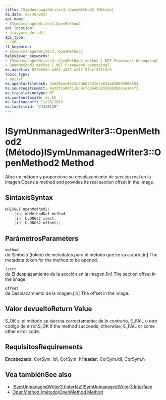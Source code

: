 ```yaml
---
title: ISymUnmanagedWriter3::OpenMethod2 (Método)
ms.date: 03/30/2017
api_name:
- ISymUnmanagedWriter3.OpenMethod2
api_location:
- diasymreader.dll
api_type:
- COM
f1_keywords:
- ISymUnmanagedWriter3::OpenMethod2
helpviewer_keywords:
- ISymUnmanagedWriter3::OpenMethod2 method [.NET Framework debugging]
- OpenMethod2 method [.NET Framework debugging]
ms.assetid: 025e358c-448f-4423-a2f2-57acf437c8a5
topic_type:
- apiref
ms.openlocfilehash: 3a628aec0823c5db07d31d33813a020606906163
ms.sourcegitcommit: 9a39f2a06f110c9c7ca54ba216900d038aa14ef3
ms.translationtype: MT
ms.contentlocale: es-ES
ms.lasthandoff: 11/23/2019
ms.locfileid: "74438129"
---
```

# <a name="isymunmanagedwriter3openmethod2-method"></a><span data-ttu-id="6ed3b-102">ISymUnmanagedWriter3::OpenMethod2 (Método)</span><span class="sxs-lookup"><span data-stu-id="6ed3b-102">ISymUnmanagedWriter3::OpenMethod2 Method</span></span>
<span data-ttu-id="6ed3b-103">Abre un método y proporciona su desplazamiento de sección real en la imagen.</span><span class="sxs-lookup"><span data-stu-id="6ed3b-103">Opens a method and provides its real section offset in the image.</span></span>  
  
## <a name="syntax"></a><span data-ttu-id="6ed3b-104">Sintaxis</span><span class="sxs-lookup"><span data-stu-id="6ed3b-104">Syntax</span></span>  
  
```cpp  
HRESULT OpenMethod2(   
    [in] mdMethodDef method,  
    [in] ULONG32 isect,  
    [in] ULONG32 offset);  
```  
  
## <a name="parameters"></a><span data-ttu-id="6ed3b-105">Parámetros</span><span class="sxs-lookup"><span data-stu-id="6ed3b-105">Parameters</span></span>  
 `method`  
 <span data-ttu-id="6ed3b-106">de Símbolo (token) de metadatos para el método que se va a abrir.</span><span class="sxs-lookup"><span data-stu-id="6ed3b-106">[in] The metadata token for the method to be opened.</span></span>  
  
 `isect`  
 <span data-ttu-id="6ed3b-107">de El desplazamiento de la sección en la imagen.</span><span class="sxs-lookup"><span data-stu-id="6ed3b-107">[in] The section offset in the image.</span></span>  
  
 `offset`  
 <span data-ttu-id="6ed3b-108">de Desplazamiento de la imagen.</span><span class="sxs-lookup"><span data-stu-id="6ed3b-108">[in] The offset in the image.</span></span>  
  
## <a name="return-value"></a><span data-ttu-id="6ed3b-109">Valor devuelto</span><span class="sxs-lookup"><span data-stu-id="6ed3b-109">Return Value</span></span>  
 <span data-ttu-id="6ed3b-110">S_OK si el método se ejecuta correctamente; de lo contrario, E_FAIL u otro código de error.</span><span class="sxs-lookup"><span data-stu-id="6ed3b-110">S_OK if the method succeeds; otherwise, E_FAIL or some other error code.</span></span>  
  
## <a name="requirements"></a><span data-ttu-id="6ed3b-111">Requisitos</span><span class="sxs-lookup"><span data-stu-id="6ed3b-111">Requirements</span></span>  
 <span data-ttu-id="6ed3b-112">**Encabezado:** CorSym. idl, CorSym. h</span><span class="sxs-lookup"><span data-stu-id="6ed3b-112">**Header:** CorSym.idl, CorSym.h</span></span>  
  
## <a name="see-also"></a><span data-ttu-id="6ed3b-113">Vea también</span><span class="sxs-lookup"><span data-stu-id="6ed3b-113">See also</span></span>

- [<span data-ttu-id="6ed3b-114">ISymUnmanagedWriter3 (interfaz)</span><span class="sxs-lookup"><span data-stu-id="6ed3b-114">ISymUnmanagedWriter3 Interface</span></span>](../../../../docs/framework/unmanaged-api/diagnostics/isymunmanagedwriter3-interface.md)
- [<span data-ttu-id="6ed3b-115">OpenMethod (método)</span><span class="sxs-lookup"><span data-stu-id="6ed3b-115">OpenMethod Method</span></span>](../../../../docs/framework/unmanaged-api/diagnostics/isymunmanagedwriter-openmethod-method.md)
